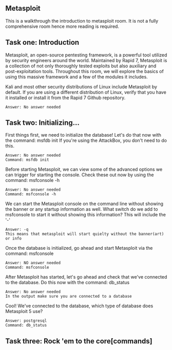 ## Metasploit
This is a walkthrough the introduction to metasploit room. It is not a fully comprehensive room hence more reading is required. 

## Task one: Introduction 
Metasploit, an open-source pentesting framework, is a powerful tool utilized by security engineers around the world. Maintained by Rapid 7, Metasploit is a collection of not only thoroughly tested exploits but also auxiliary and post-exploitation tools. Throughout this room, we will explore the basics of using this massive framework and a few of the modules it includes. 

Kali and most other security distributions of Linux include Metasploit by default. If you are using a different distribution of Linux, verify that you have it installed or install it from the Rapid 7 Github repository. 

    Answer: No answer needed
    
## Task two: Initializing...

First things first, we need to initialize the database! Let's do that now with the command: msfdb init
If you're using the AttackBox, you don't need to do this.
    
    Answer: No answer needed
    Command: msfdb init


Before starting Metasploit, we can view some of the advanced options we can trigger for starting the console. Check these out now by using the command: msfconsole -h

    Answer: No answer needed
    Command: msfconsole -h
    
We can start the Metasploit console on the command line without showing the banner or any startup information as well. What switch do we add to msfconsole to start it without showing this information? This will include the '-'

    Answer: -q 
    This means that metasploit will start quielty without the banner(art) or info
   
Once the database is initialized, go ahead and start Metasploit via the command: msfconsole

    Answer: NO answer needed
    Command: msfconsole
   
After Metasploit has started, let's go ahead and check that we've connected to the database. Do this now with the command: db_status

    Answer: No answer needed 
    In the output make sure you are connected to a database
    
Cool! We've connected to the database, which type of database does Metasploit 5 use? 

    Answer: postgresql 
    Command: db_status
## Task three: Rock 'em to the core[commands] 
